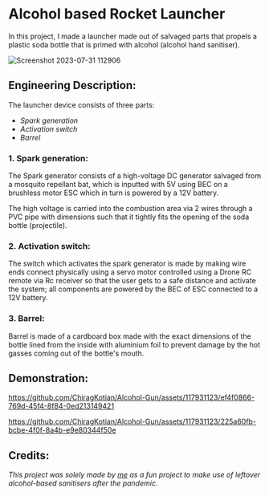 # Alcohol based Rocket Launcher
In this project, I made a launcher made out of salvaged parts that propels a plastic soda bottle that is primed with alcohol (alcohol hand sanitiser).

![Screenshot 2023-07-31 112906](https://github.com/ChiragKotian/Alcohol-Gun/assets/117931123/51eb039c-0447-4d15-b909-605033a388b4)

## Engineering Description:

The launcher device consists of three parts: 

- _Spark generation_
- _Activation switch_
- _Barrel_

### 1. Spark generation:

The Spark generator consists of a high-voltage DC generator salvaged from a mosquito repellant bat, which is inputted with 5V using BEC on a brushless motor ESC which in turn is powered by a 12V battery.

The high voltage is carried into the combustion area via 2 wires through a PVC pipe with dimensions such that it tightly fits the opening of the soda bottle (projectile).

### 2. Activation switch:

The switch which activates the spark generator is made by making wire ends connect physically using a servo motor controlled using a Drone RC remote via Rc receiver so that the user gets to a safe distance and activate the system; all components are powered by the BEC of ESC connected to a 12V battery.

### 3. Barrel:

Barrel is made of a cardboard box made with the exact dimensions of the bottle lined from the inside with aluminium foil to prevent damage by the hot gasses coming out of the bottle's mouth.

## Demonstration:


https://github.com/ChiragKotian/Alcohol-Gun/assets/117931123/ef4f0866-769d-45f4-8f84-0ed213149421




https://github.com/ChiragKotian/Alcohol-Gun/assets/117931123/225a60fb-bcbe-4f0f-8a4b-e9e80344f50e



## Credits:

_This project was solely made by [me](https://github.com/ChiragKotian) as a fun project to make use of leftover alcohol-based sanitisers after the pandemic._
